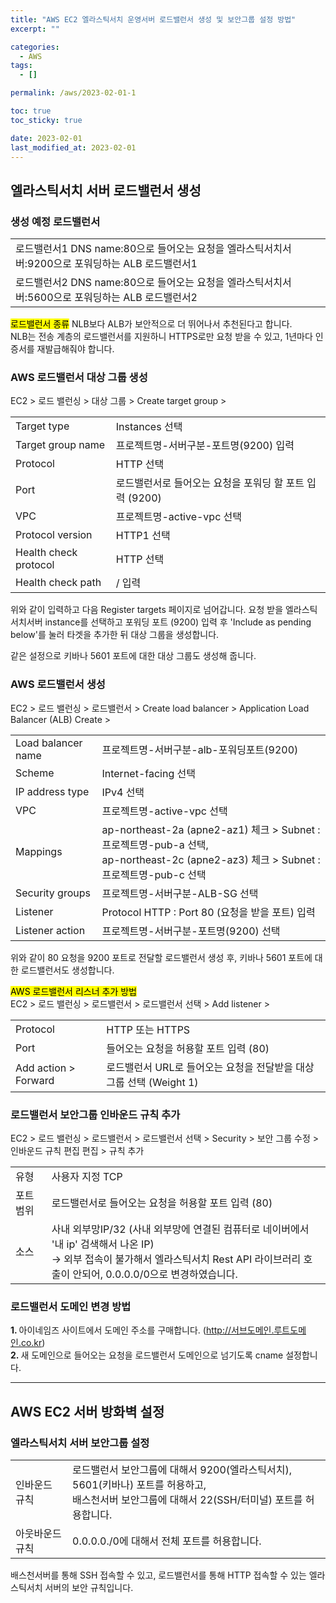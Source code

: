 ```yaml
---
title: "AWS EC2 엘라스틱서치 운영서버 로드밸런서 생성 및 보안그룹 설정 방법"
excerpt: ""

categories:
  - AWS
tags:
  - []

permalink: /aws/2023-02-01-1

toc: true
toc_sticky: true

date: 2023-02-01
last_modified_at: 2023-02-01
---
```


## 엘라스틱서치 서버 로드밸런서 생성

### 생성 예정 로드밸런서
<table>
  <tbody>
    <tr>
      <td>로드밸런서1 DNS name:80으로 들어오는 요청을 엘라스틱서치서버:9200으로 포워딩하는 ALB 로드밸런서1</td>
    </tr>
    <tr>
      <td>로드밸런서2 DNS name:80으로 들어오는 요청을 엘라스틱서치서버:5600으로 포워딩하는 ALB 로드밸런서2</td>
    </tr>
  </tbody>
</table>

<mark>로드밸런서 종류</mark>
NLB보다 ALB가 보안적으로 더 뛰어나서 추천된다고 합니다.  
NLB는 전송 계층의 로드밸런서를 지원하니 HTTPS로만 요청 받을 수 있고, 1년마다 인증서를 재발급해줘야 합니다.

### AWS 로드밸런서 대상 그룹 생성

EC2 > 로드 밸런싱 > 대상 그룹 > Create target group >
<table class="table_2_left">
  <tbody>
    <tr>
      <td>Target type</td>
      <td>Instances 선택</td>
    </tr>
    <tr>
      <td>Target group name</td>
      <td>프로젝트명-서버구분-포트명(9200) 입력</td>
    </tr>
    <tr>
      <td>Protocol</td>
      <td>HTTP 선택</td>
    </tr>
    <tr>
      <td>Port</td>
      <td>로드밸런서로 들어오는 요청을 포워딩 할 포트 입력 (9200)</td>
    </tr>
    <tr>
      <td>VPC</td>
      <td>프로젝트명-active-vpc 선택</td>
    </tr>
    <tr>
      <td>Protocol version</td>
      <td>HTTP1 선택</td>
    </tr>
    <tr>
      <td>Health check protocol</td>
      <td>HTTP 선택</td>
    </tr>
    <tr>
      <td>Health check path</td>
      <td>/ 입력</td>
    </tr>
  </tbody>
</table>
위와 같이 입력하고 다음 Register targets 페이지로 넘어갑니다.  
요청 받을 엘라스틱서치서버 instance를 선택하고 포워딩 포트 (9200) 입력 후 'Include as pending below'를 눌러 타겟을 추가한 뒤 대상 그룹을 생성합니다.

같은 설정으로 키바나 5601 포트에 대한 대상 그룹도 생성해 줍니다.

### AWS 로드밸런서 생성

EC2 > 로드 밸런싱 > 로드밸런서 > Create load balancer > Application Load Balancer (ALB) Create >
<table class="table_2_left">
  <tbody>
    <tr>
      <td>Load balancer name</td>
      <td>프로젝트명-서버구분-alb-포워딩포트(9200)</td>
    </tr>
    <tr>
      <td>Scheme</td>
      <td>Internet-facing 선택</td>
    </tr>
    <tr>
      <td>IP address type</td>
      <td>IPv4 선택</td>
    </tr>
    <tr>
      <td>VPC</td>
      <td>프로젝트명-active-vpc 선택</td>
    </tr>
    <tr>
      <td>Mappings</td>
      <td>ap-northeast-2a (apne2-az1) 체크 &gt; Subnet : 프로젝트명-pub-a 선택,<br>ap-northeast-2c (apne2-az3) 체크 &gt; Subnet : 프로젝트명-pub-c 선택</td>
    </tr>
    <tr>
      <td>Security groups</td>
      <td>프로젝트명-서버구분-ALB-SG 선택</td>
    </tr>
    <tr>
      <td>Listener</td>
      <td>Protocol HTTP : Port 80 (요청을 받을 포트) 입력</td>
    </tr>
    <tr>
      <td>Listener action</td>
      <td>프로젝트명-서버구분-포트명(9200) 선택</td>
    </tr>
  </tbody>
</table>
위와 같이 80 요청을 9200 포트로 전달할 로드밸런서 생성 후, 키바나 5601 포트에 대한 로드밸런서도 생성합니다.

<mark>AWS 로드밸런서 리스너 추가 방법</mark>  
EC2 > 로드 밸런싱 > 로드밸런서 > 로드밸런서 선택 > Add listener >
<table class="table_2_left">
  <tbody>
    <tr>
      <td>Protocol</td>
      <td>HTTP 또는 HTTPS</td>
    </tr>
    <tr>
      <td>Port</td>
      <td>들어오는 요청을 허용할 포트 입력 (80)</td>
    </tr>
    <tr>
      <td>Add action &gt; Forward</td>
      <td>로드밸런서 URL로 들어오는 요청을 전달받을 대상 그룹 선택 (Weight 1)</td>
    </tr>
  </tbody>
</table>

### 로드밸런서 보안그룹 인바운드 규칙 추가
EC2 > 로드 밸런싱 > 로드밸런서 > 로드밸런서 선택 > Security > 보안 그룹 수정 > 인바운드 규칙 편집 편집 > 규칙 추가
<table class="table_2_left">
  <tbody>
    <tr>
      <td>유형</td>
      <td>사용자 지정 TCP</td>
    </tr>
    <tr>
      <td>포트 범위</td>
      <td>로드밸런서로 들어오는 요청을 허용할 포트 입력 (80)</td>
    </tr>
    <tr>
      <td>소스</td>
      <td>사내 외부망IP/32 (사내 외부망에 연결된 컴퓨터로 네이버에서 '내 ip' 검색해서 나온 IP)<br>→ 외부 접속이 불가해서 엘라스틱서치 Rest API 라이브러리 호출이 안되어, 0.0.0.0/0으로 변경하였습니다.</td>
    </tr>
  </tbody>
</table>

### 로드밸런서 도메인 변경 방법
<strong>1. </strong>아이네임즈 사이트에서 도메인 주소를 구매합니다. (http://서브도메인.루트도메인.co.kr)  
<strong>2. </strong>새 도메인으로 들어오는 요청을 로드밸런서 도메인으로 넘기도록 cname 설정합니다.

---

## AWS EC2 서버 방화벽 설정

### 엘라스틱서치 서버 보안그룹 설정
<table>
  <tbody>
    <tr>
      <td>인바운드 규칙</td>
      <td>로드밸런서 보안그룹에 대해서 9200(엘라스틱서치), 5601(키바나) 포트를 허용하고,<br>배스천서버 보안그룹에 대해서 22(SSH/터미널) 포트를 허용합니다.</td>
    </tr>
    <tr>
      <td>아웃바운드 규칙</td>
      <td>0.0.0.0./0에 대해서 전체 포트를 허용합니다.</td>
    </tr>
  </tbody>
</table>
배스천서버를 통해 SSH 접속할 수 있고, 로드밸런서를 통해 HTTP 접속할 수 있는 엘라스틱서치 서버의 보안 규칙입니다.
